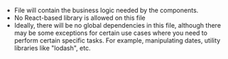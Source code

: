 - File will contain the business logic needed by the components.
- No React-based library is allowed on this file
- Ideally, there will be no global dependencies in this file, although there may be some exceptions for certain use cases where you need to perform certain specific tasks. For example, manipulating dates, utility libraries like "lodash", etc.